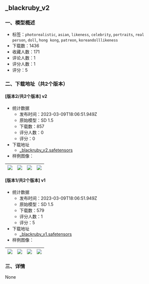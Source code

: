 ## _blackruby_v2
### 一、模型概述

- 标签：`photorealistic`, `asian`, `likeness`, `celebrity`, `portraits`, `real person`, `doll`, `hong kong`, `patreon`, `koreandolllikeness`
- 下载数：1436
- 收藏人数：171
- 评论人数：1
- 评分人数：1
- 评分：5

### 二、下载地址（共2个版本）

#### [版本2/共2个版本] v2

- 统计数据
  - 发布时间：2023-03-09T18:06:51.949Z
  - 原始模型：SD 1.5
  - 下载数：857
  - 评分人数：0
  - 评分：0
- 下载地址
  - [_blackruby_v2.safetensors](https://civitai.com/api/download/models/20623)
- 样例图像：

| <img src="https://image.civitai.com/xG1nkqKTMzGDvpLrqFT7WA/ca6bb273-d650-447d-4af4-419511477300/width=450/218223.jpeg" /> | <img src="https://image.civitai.com/xG1nkqKTMzGDvpLrqFT7WA/beece4bf-39bb-49b1-efd5-4fa99833ac00/width=450/218222.jpeg" /> | <img src="https://image.civitai.com/xG1nkqKTMzGDvpLrqFT7WA/a6094027-02ea-466f-d2c8-f58ef0ab0f00/width=450/218221.jpeg" /> | <img src="https://image.civitai.com/xG1nkqKTMzGDvpLrqFT7WA/c21195b1-248e-4726-8377-a278ad08e200/width=450/218220.jpeg" /> |
| ---- | ---- | ---- | ---- |

#### [版本1/共2个版本] v1

- 统计数据
  - 发布时间：2023-03-09T18:06:51.949Z
  - 原始模型：SD 1.5
  - 下载数：579
  - 评分人数：1
  - 评分：5
- 下载地址
  - [_blackruby_v1.safetensors](https://civitai.com/api/download/models/18497)
- 样例图像：

| <img src="https://image.civitai.com/xG1nkqKTMzGDvpLrqFT7WA/919b74d1-097d-430b-2578-3e08a8425200/width=450/191133.jpeg" /> | <img src="https://image.civitai.com/xG1nkqKTMzGDvpLrqFT7WA/af32196c-b922-4d2e-ede6-c3d28c284600/width=450/191142.jpeg" /> | <img src="https://image.civitai.com/xG1nkqKTMzGDvpLrqFT7WA/978c6d24-b6ca-407a-5d37-3fdeca8ef500/width=450/191141.jpeg" /> | <img src="https://image.civitai.com/xG1nkqKTMzGDvpLrqFT7WA/39e5d1c7-0724-49cb-8705-72965846aa00/width=450/191140.jpeg" /> |
| ---- | ---- | ---- | ---- |


### 三、详情
None